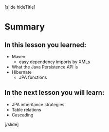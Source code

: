 [slide hideTitle]

# Summary

## In this lesson you learned:

- Maven
  * easy dependency imports by XMLs
- What the Java Persistence API is
- Hibernate
  * JPA functions

## In the next lesson you will learn:

- JPA inheritance strategies
- Table relations
- Cascading


[/slide]